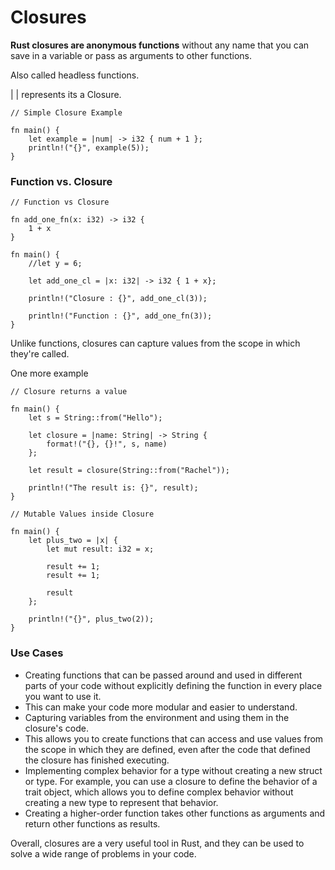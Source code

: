 # Closures

**Rust closures are anonymous functions** without any name that you can save in a variable or pass as arguments to other functions.

Also called headless functions.

\| | represents its a Closure.

```
// Simple Closure Example

fn main() {
    let example = |num| -> i32 { num + 1 };
    println!("{}", example(5));
}
```

### Function vs. Closure

```
// Function vs Closure

fn add_one_fn(x: i32) -> i32 {
    1 + x
}

fn main() {
    //let y = 6;
    
    let add_one_cl = |x: i32| -> i32 { 1 + x};
    
    println!("Closure : {}", add_one_cl(3));
    
    println!("Function : {}", add_one_fn(3));
}

```

Unlike functions, closures can capture values from the scope in which they're called.

One more example



```
// Closure returns a value

fn main() {
    let s = String::from("Hello");

    let closure = |name: String| -> String {
        format!("{}, {}!", s, name)
    };

    let result = closure(String::from("Rachel"));
    
    println!("The result is: {}", result);
}
```

```
// Mutable Values inside Closure

fn main() {
    let plus_two = |x| {
        let mut result: i32 = x;

        result += 1;
        result += 1;

        result
    };

    println!("{}", plus_two(2));
}

```

### Use Cases

* Creating functions that can be passed around and used in different parts of your code without explicitly defining the function in every place you want to use it.&#x20;
* This can make your code more modular and easier to understand.&#x20;
* Capturing variables from the environment and using them in the closure's code.&#x20;
* This allows you to create functions that can access and use values from the scope in which they are defined, even after the code that defined the closure has finished executing.&#x20;
* Implementing complex behavior for a type without creating a new struct or type. For example, you can use a closure to define the behavior of a trait object, which allows you to define complex behavior without creating a new type to represent that behavior.
* Creating a  higher-order function takes other functions as arguments and  return other functions as results.&#x20;

Overall, closures are a very useful tool in Rust, and they can be used to solve a wide range of problems in your code.

